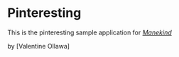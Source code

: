 # Pinteresting

This is the pinteresting sample application for [*Manekind*](http://manekind.com)

by [Valentine Ollawa]